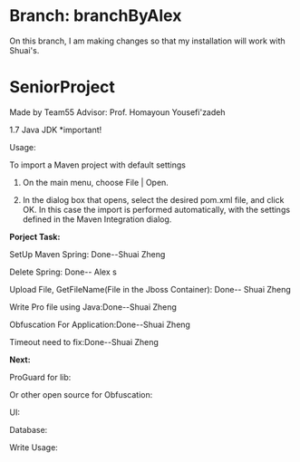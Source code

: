 # Branch: branchByAlex
On this branch, I am making changes so that my installation will work with Shuai's.

# SeniorProject
Made by Team55 Advisor: Prof. Homayoun Yousefi'zadeh

1.7 Java JDK *important!

Usage:

To import a Maven project with default settings

1. On the main menu, choose File | Open.

2. In the dialog box that opens, select the desired pom.xml file, and click OK. In this case the import is performed automatically, with the settings defined in the Maven Integration dialog.

 **Porject Task:**

 SetUp Maven Spring: Done--Shuai Zheng
 
Delete Spring: Done-- Alex
s

Upload File, GetFileName(File in the Jboss Container): Done--  Shuai Zheng

Write Pro file using Java:Done--Shuai Zheng

Obfuscation For Application:Done--Shuai Zheng

Timeout need to fix:Done--Shuai Zheng

**Next:**


 ProGuard for lib:

 Or other open source for Obfuscation:

 UI:

 Database:

 Write Usage:


